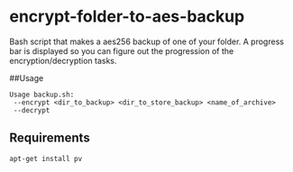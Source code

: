 # encrypt-folder-to-aes-backup
Bash script that makes a aes256 backup of one of your folder. A progress bar is displayed so you can figure out the progression of the encryption/decryption tasks.


##Usage
```
Usage backup.sh:
 --encrypt <dir_to_backup> <dir_to_store_backup> <name_of_archive>
 --decrypt

```

## Requirements
```
apt-get install pv
```
